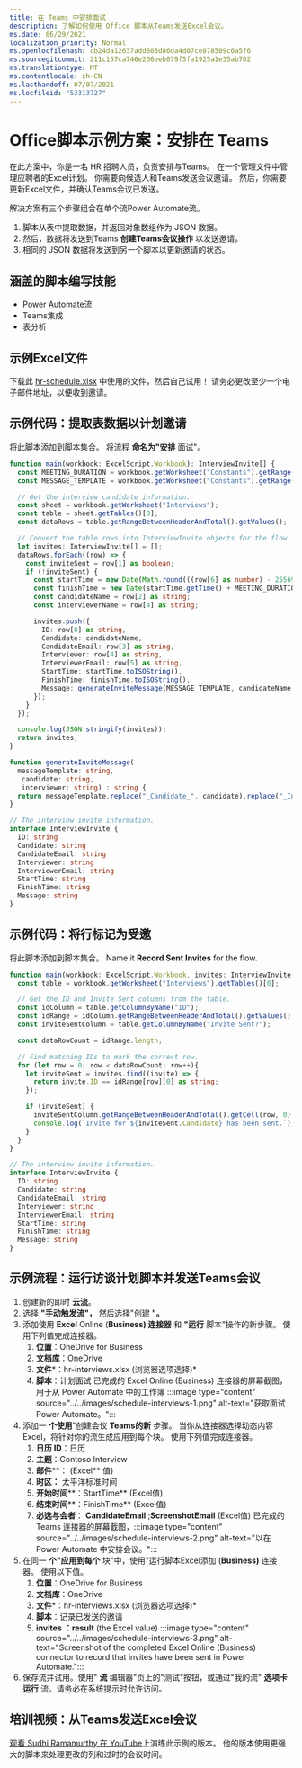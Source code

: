 ```yaml
---
title: 在 Teams 中安排面试
description: 了解如何使用 Office 脚本从Teams发送Excel会议。
ms.date: 06/29/2021
localization_priority: Normal
ms.openlocfilehash: cb24da12637add805d86da4d07ce878509c6a5f6
ms.sourcegitcommit: 211c157ca746e266eeb079f5fa1925a1e35ab702
ms.translationtype: MT
ms.contentlocale: zh-CN
ms.lasthandoff: 07/07/2021
ms.locfileid: "53313727"
---
```

# <a name="office-scripts-sample-scenario-schedule-interviews-in-teams"></a>Office脚本示例方案：安排在 Teams

在此方案中，你是一名 HR 招聘人员，负责安排与Teams。 在一个管理文件中管理应聘者的Excel计划。 你需要向候选人和Teams发送会议邀请。 然后，你需要更新Excel文件，并确认Teams会议已发送。

解决方案有三个步骤组合在单个流Power Automate流。

1. 脚本从表中提取数据，并返回对象数组作为 JSON 数据。
1. 然后，数据将发送到Teams **创建Teams会议操作** 以发送邀请。
1. 相同的 JSON 数据将发送到另一个脚本以更新邀请的状态。

## <a name="scripting-skills-covered"></a>涵盖的脚本编写技能

* Power Automate流
* Teams集成
* 表分析

## <a name="sample-excel-file"></a>示例Excel文件

下载此 <a href="hr-schedule.xlsx">hr-schedule.xlsx</a> 中使用的文件，然后自己试用！ 请务必更改至少一个电子邮件地址，以便收到邀请。

## <a name="sample-code-extract-table-data-to-schedule-invites"></a>示例代码：提取表数据以计划邀请

将此脚本添加到脚本集合。 将流程 **命名为"安排** 面试"。

```TypeScript
function main(workbook: ExcelScript.Workbook): InterviewInvite[] {
  const MEETING_DURATION = workbook.getWorksheet("Constants").getRange("B1").getValue() as number;
  const MESSAGE_TEMPLATE = workbook.getWorksheet("Constants").getRange("B2").getValue() as string;

  // Get the interview candidate information.
  const sheet = workbook.getWorksheet("Interviews");
  const table = sheet.getTables()[0];
  const dataRows = table.getRangeBetweenHeaderAndTotal().getValues();

  // Convert the table rows into InterviewInvite objects for the flow.
  let invites: InterviewInvite[] = [];
  dataRows.forEach((row) => {
    const inviteSent = row[1] as boolean;
    if (!inviteSent) {
      const startTime = new Date(Math.round(((row[6] as number) - 25569) * 86400 * 1000));
      const finishTime = new Date(startTime.getTime() + MEETING_DURATION * 60 * 1000);
      const candidateName = row[2] as string;
      const interviewerName = row[4] as string;

      invites.push({
        ID: row[0] as string,
        Candidate: candidateName,
        CandidateEmail: row[3] as string,
        Interviewer: row[4] as string,
        InterviewerEmail: row[5] as string,
        StartTime: startTime.toISOString(),
        FinishTime: finishTime.toISOString(),
        Message: generateInviteMessage(MESSAGE_TEMPLATE, candidateName, interviewerName)
      });
    }    
  });

  console.log(JSON.stringify(invites));
  return invites;
}

function generateInviteMessage(
  messageTemplate: string,
   candidate: string,
   interviewer: string) : string {
  return messageTemplate.replace("_Candidate_", candidate).replace("_Interviewer_", interviewer);
}

// The interview invite information.
interface InterviewInvite {
  ID: string
  Candidate: string
  CandidateEmail: string
  Interviewer: string
  InterviewerEmail: string
  StartTime: string
  FinishTime: string
  Message: string
}
```

## <a name="sample-code-mark-rows-as-invited"></a>示例代码：将行标记为受邀

将此脚本添加到脚本集合。 Name it **Record Sent Invites** for the flow.

```TypeScript
function main(workbook: ExcelScript.Workbook, invites: InterviewInvite[]) {
  const table = workbook.getWorksheet("Interviews").getTables()[0];

  // Get the ID and Invite Sent columns from the table.
  const idColumn = table.getColumnByName("ID");
  const idRange = idColumn.getRangeBetweenHeaderAndTotal().getValues();
  const inviteSentColumn = table.getColumnByName("Invite Sent?");

  const dataRowCount = idRange.length;

  // Find matching IDs to mark the correct row.
  for (let row = 0; row < dataRowCount; row++){
    let inviteSent = invites.find((invite) => {
      return invite.ID == idRange[row][0] as string;
    });

    if (inviteSent) {
      inviteSentColumn.getRangeBetweenHeaderAndTotal().getCell(row, 0).setValue(true);
      console.log(`Invite for ${inviteSent.Candidate} has been sent.`);
    }
  } 
}

// The interview invite information.
interface InterviewInvite {
  ID: string
  Candidate: string
  CandidateEmail: string
  Interviewer: string
  InterviewerEmail: string
  StartTime: string
  FinishTime: string
  Message: string
}
```

## <a name="sample-flow-run-the-interview-scheduling-scripts-and-send-the-teams-meetings"></a>示例流程：运行访谈计划脚本并发送Teams会议

1. 创建新的即时 **云流**。
1. 选择 **"手动触发流"，** 然后选择"创建 **"。**
1. 添加使用 **Excel** Online (**Business) 连接器** 和 **"运行** 脚本"操作的新步骤。 使用下列值完成连接器。
    1. **位置**：OneDrive for Business
    1. **文档库**：OneDrive
    1. **文件***：hr-interviews.xlsx (浏览器选项选择)*
    1. **脚本**：计划面试 已完成的 Excel Online (Business) 连接器的屏幕截图，用于从 Power Automate 中的工作簿 :::image type="content" source="../../images/schedule-interviews-1.png" alt-text="获取面试Power Automate。":::
1. 添加一 **个使用**"创建会议 **Teams的新** 步骤。 当你从连接器选择动态内容Excel，将针对你的流生成应用到每个块。 使用下列值完成连接器。
    1. **日历 ID**：日历
    1. **主题**：Contoso Interview
    1. **邮件****： (Excel** 值) 
    1. **时区：** 太平洋标准时间
    1. **开始时间****：StartTime** (Excel值) 
    1. **结束时间****：FinishTime** (Excel值) 
    1. **必选与会者**： **CandidateEmail** ;**ScreenshotEmail** (Excel值) 已完成的 Teams 连接器的屏幕截图，:::image type="content" source="../../images/schedule-interviews-2.png" alt-text="以在 Power Automate 中安排会议。":::
1. 在同一 **个"应用到每个** 块"中，使用"运行脚本Excel添加 (**Business)** 连接器。  使用以下值。
    1. **位置**：OneDrive for Business
    1. **文档库**：OneDrive
    1. **文件***：hr-interviews.xlsx (浏览器选项选择)*
    1. **脚本**：记录已发送的邀请
    1. **invites** **：result** (the Excel value) :::image type="content" source="../../images/schedule-interviews-3.png" alt-text="Screenshot of the completed Excel Online (Business) connector to record that invites have been sent in Power Automate.":::
1. 保存流并试用。使用" **流** 编辑器"页上的"测试"按钮，或通过"我的流" **选项卡运行** 流。请务必在系统提示时允许访问。

## <a name="training-video-send-a-teams-meeting-from-excel-data"></a>培训视频：从Teams发送Excel会议

[观看 Sudhi Ramamurthy 在 YouTube](https://youtu.be/HyBdx52NOE8)上演练此示例的版本。 他的版本使用更强大的脚本来处理更改的列和过时的会议时间。
